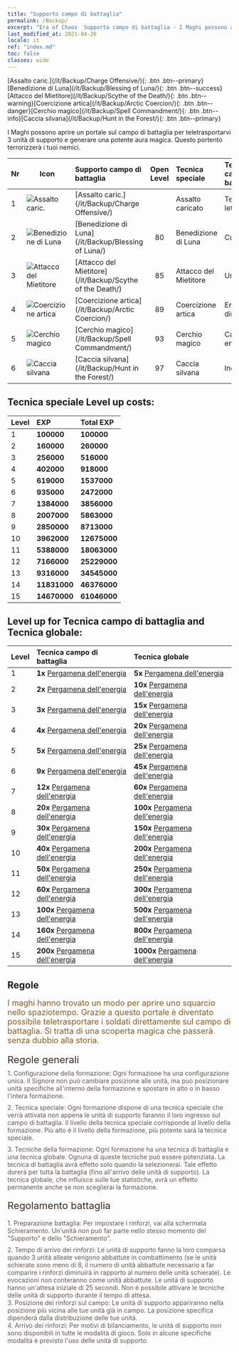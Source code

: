 ```yaml
---
title: "Supporto campo di battaglia"
permalink: /Backup/
excerpt: "Era of Chaos  Supporto campo di battaglia - I Maghi possono aprire un portale sul campo di battaglia per teletrasportarvi 3 unità di supporto e generare una potente aura magica. Questo portento terrorizzerà i tuoi nemici."
last_modified_at: 2021-04-26
locale: it
ref: "index.md"
toc: false
classes: wide
---
```


  [Assalto caric.](/it/Backup/Charge Offensive/){: .btn .btn--primary}[Benedizione di Luna](/it/Backup/Blessing of Luna/){: .btn .btn--success}[Attacco del Mietitore](/it/Backup/Scythe of the Death/){: .btn .btn--warning}[Coercizione artica](/it/Backup/Arctic Coercion/){: .btn .btn--danger}[Cerchio magico](/it/Backup/Spell Commandment/){: .btn .btn--info}[Caccia silvana](/it/Backup/Hunt in the Forest/){: .btn .btn--primary}

  I Maghi possono aprire un portale sul campo di battaglia per teletrasportarvi 3 unità di supporto e generare una potente aura magica. Questo portento terrorizzerà i tuoi nemici.

  |  Nr  | Icon | Supporto campo di battaglia | Open Level | Tecnica speciale | Tecnica campo di battaglia | Tecnica globale |
  |:-----|------|:---------------|:----------:|:--------------|:--------------|:-------------|
  | 1  | ![Assalto caric.](/images/b/backupIcon_1.png) | [Assalto caric.](/it/Backup/Charge Offensive/) |  | Assalto caricato | Tempesta letale | Avanguardia |
  | 2  | ![Benedizione di Luna](/images/b/backupIcon_2.png) | [Benedizione di Luna](/it/Backup/Blessing of Luna/) | 80 | Benedizione di Luna | Cura | Fonte di energia |
  | 3  | ![Attacco del Mietitore](/images/b/backupIcon_3.png) | [Attacco del Mietitore](/it/Backup/Scythe of the Death/) | 85 | Attacco del Mietitore | Urto | Erudizione |
  | 4  | ![Coercizione artica](/images/b/backupIcon_4.png) | [Coercizione artica](/it/Backup/Arctic Coercion/) | 89 | Coercizione artica | Energia dirompente | Nutrimento |
  | 5  | ![Cerchio magico](/images/b/backupIcon_6.png) | [Cerchio magico](/it/Backup/Spell Commandment/) | 93 | Cerchio magico | Campo di energia | Incandescenza |
  | 6  | ![Caccia silvana](/images/b/backupIcon_5.png) | [Caccia silvana](/it/Backup/Hunt in the Forest/) | 97 | Caccia silvana | Incentivo | Rafforzamento |


## Tecnica speciale Level up costs:

  |  Level  | EXP | Total EXP | 
  |:-----|:----|:----------| 
  | 1 | **100000** | **100000** | 
  | 2 | **160000** | **260000** | 
  | 3 | **256000** | **516000** | 
  | 4 | **402000** | **918000** | 
  | 5 | **619000** | **1537000** | 
  | 6 | **935000** | **2472000** | 
  | 7 | **1384000** | **3856000** | 
  | 8 | **2007000** | **5863000** | 
  | 9 | **2850000** | **8713000** | 
  | 10 | **3962000** | **12675000** | 
  | 11 | **5388000** | **18063000** | 
  | 12 | **7166000** | **25229000** | 
  | 13 | **9316000** | **34545000** | 
  | 14 | **11831000** | **46376000** | 
  | 15 | **14670000** | **61046000** | 


## Level up for Tecnica campo di battaglia and Tecnica globale:

  |  Level  | Tecnica campo di battaglia | Tecnica globale | 
  |:-----|:----|:----------| 
  | 1 | **1x** [Pergamena dell'energia](/ItemsIT/con_830/) | **5x** [Pergamena dell'energia](/ItemsIT/con_830/) | 
  | 2 | **2x** [Pergamena dell'energia](/ItemsIT/con_830/) | **10x** [Pergamena dell'energia](/ItemsIT/con_830/) | 
  | 3 | **3x** [Pergamena dell'energia](/ItemsIT/con_830/) | **15x** [Pergamena dell'energia](/ItemsIT/con_830/) | 
  | 4 | **4x** [Pergamena dell'energia](/ItemsIT/con_830/) | **20x** [Pergamena dell'energia](/ItemsIT/con_830/) | 
  | 5 | **5x** [Pergamena dell'energia](/ItemsIT/con_830/) | **25x** [Pergamena dell'energia](/ItemsIT/con_830/) | 
  | 6 | **9x** [Pergamena dell'energia](/ItemsIT/con_830/) | **45x** [Pergamena dell'energia](/ItemsIT/con_830/) | 
  | 7 | **12x** [Pergamena dell'energia](/ItemsIT/con_830/) | **60x** [Pergamena dell'energia](/ItemsIT/con_830/) | 
  | 8 | **20x** [Pergamena dell'energia](/ItemsIT/con_830/) | **100x** [Pergamena dell'energia](/ItemsIT/con_830/) | 
  | 9 | **30x** [Pergamena dell'energia](/ItemsIT/con_830/) | **150x** [Pergamena dell'energia](/ItemsIT/con_830/) | 
  | 10 | **40x** [Pergamena dell'energia](/ItemsIT/con_830/) | **200x** [Pergamena dell'energia](/ItemsIT/con_830/) | 
  | 11 | **50x** [Pergamena dell'energia](/ItemsIT/con_830/) | **250x** [Pergamena dell'energia](/ItemsIT/con_830/) | 
  | 12 | **60x** [Pergamena dell'energia](/ItemsIT/con_830/) | **300x** [Pergamena dell'energia](/ItemsIT/con_830/) | 
  | 13 | **100x** [Pergamena dell'energia](/ItemsIT/con_830/) | **500x** [Pergamena dell'energia](/ItemsIT/con_830/) | 
  | 14 | **160x** [Pergamena dell'energia](/ItemsIT/con_830/) | **800x** [Pergamena dell'energia](/ItemsIT/con_830/) | 
  | 15 | **200x** [Pergamena dell'energia](/ItemsIT/con_830/) | **1000x** [Pergamena dell'energia](/ItemsIT/con_830/) | 


## Regole

  <span style="color: #8a5c1d;font-size:18px">I maghi hanno trovato un modo per aprire uno squarcio nello spaziotempo. Grazie a questo portale è diventato possibile teletrasportare i soldati direttamente sul campo di battaglia. Si tratta di una scoperta magica che passerà senza dubbio alla storia. </span><br/><span style="color: #ffffff">　</span><br/><span style="color: #3c2a1e;font-size:22px">Regole generali</span><br/><span style="color: #ffffff;font-size:6px">　</span><br/><span style="color: #645252">1. Configurazione della formazione: Ogni formazione ha una configurazione unica. Il Signore non può cambiare posizione alle unità, ma può posizionare unità specifiche all'interno della formazione e spostare in alto o in basso l'intera formazione. </span><br/><span style="color: #ffffff;font-size:6px">　</span><br/><span style="color: #645252">2. Tecnica speciale: Ogni formazione dispone di una tecnica speciale che verrà attivata non appena le unità di supporto faranno il loro ingresso sul campo di battaglia. Il livello della tecnica speciale corrisponde al livello della formazione. Più alto è il livello della formazione, più potente sarà la tecnica speciale. </span><br/><span style="color: #ffffff;font-size:6px">　</span><br/><span style="color: #645252">3. Tecniche della formazione: Ogni formazione ha una tecnica di battaglia e una tecnica globale. Ognuna di queste tecniche può essere potenziata. La tecnica di battaglia avrà effetto solo quando la selezionerai. Tale effetto durerà per tutta la battaglia (fino all'arrivo delle unità di supporto). La tecnica globale, che influisce sulle tue statistiche, avrà un effetto permanente anche se non sceglierai la formazione. </span><br/><span style="color: #ffffff">　</span><br/><span style="color: #3c2a1e;font-size:22px">Regolamento battaglia</span><br/><span style="color: #ffffff;font-size:6px">　</span><br/><span style="color: #ffffff;font-size:6px">　</span><br/><span style="color: #645252">1. Preparazione battaglia: Per impostare i rinforzi, vai alla schermata Schieramento. Un'unità non può far parte nello stesso momento del \"Supporto\" e dello \"Schieramento\". </span><br/><span style="color: #ffffff;font-size:6px">　</span><br/><span style="color: #645252">2. Tempo di arrivo dei rinforzi: Le unità di supporto fanno la loro comparsa quando 3 unità alleate vengono abbattute in combattimento (se le unità schierate sono meno di 8, il numero di unità abbattute necessario a far comparire i rinforzi diminuirà in rapporto al numero delle unità schierate). Le evocazioni non conteranno come unità abbattute. Le unità di supporto hanno un'attesa iniziale di 25 secondi. Non è possibile attivare le tecniche delle unità di supporto durante il tempo di attesa. </span><br/><span style="color: #645252">3. Posizione dei rinforzi sul campo: Le unità di supporto appariranno nella posizione più vicina alle tue unità già in campo. La posizione specifica dipenderà dalla distribuzione delle tue unità. </span><br/><span style="color: #645252">4. Arrivo dei rinforzi: Per motivi di bilanciamento, le unità di supporto non sono disponibili in tutte le modalità di gioco. Solo in alcune specifiche modalità è previsto l'uso delle unità di supporto.</span>

<br/>